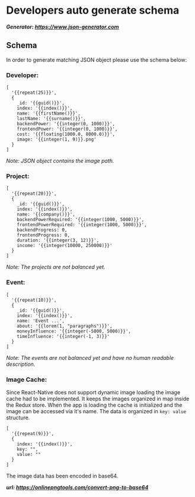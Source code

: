# Developers auto generate schema
***Generator: https://www.json-generator.com***

## Schema
In order to generate matching JSON object please use the schema below:

### Developer:
```
[
  '{{repeat(25)}}',
  {
    _id: '{{guid()}}',
    index: '{{index()}}',
    name: '{{firstName()}}',
    lastName: '{{surname()}}',
    backendPower: '{{integer(0, 1000)}}',
    frontendPower: '{{integer(0, 1000)}}',
    cost: '{{floating(1000.0, 8000.0)}}',
    image: '{{integer(1, 9)}}.png'
  }
]
```
_Note: JSON object contains the image path._

### Project:
```
[
  '{{repeat(20)}}',
  {
    _id: '{{guid()}}',
    index: '{{index()}}',
    name: '{{company()}}',
    backendPowerRequired: '{{integer(1000, 5000)}}',
    frontendPowerRequired: '{{integer(1000, 5000)}}',
    backendProgress: 0,
    frontendProgress: 0,
    duration: '{{integer(3, 12)}}',
    income: '{{integer(10000, 250000)}}'
  }
]
```
_Note: The projects are not balanced yet._

### Event:
```
[
  '{{repeat(10)}}',
  {
    _id: '{{guid()}}',
    index: '{{index()}}',
    name: 'Event ...',
    about: '{{lorem(1, "paragraphs")}}',
    moneyInfluence: '{{integer(-5000, 5000)}}',
    timeInfluence: '{{integer(-1, 3)}}'
  }
]
```
_Note: The events are not balanced yet and have no human readable description._

### Image Cache:
Since React-Native does not support dynamic image loading the image cache had to be implemented. 
It keeps the images organized in map inside the Redux store. When the app is loading the cache is initialized and the image can be accessed via it's name.
The data is organized in `key: value` structure. 

```
[
  '{{repeat(9)}}',
  {
    index: '{{index()}}',
    key: "",
    value: ""
  }
]
```
The image data has been encoded in base64.

***url: https://onlinepngtools.com/convert-png-to-base64***
